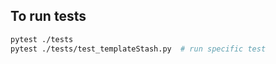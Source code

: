 ## To run tests

```bash
pytest ./tests
pytest ./tests/test_templateStash.py  # run specific test
```
